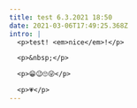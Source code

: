 ```yaml
---
title: test 6.3.2021 18:50
date: 2021-03-06T17:49:25.368Z
intro: |
  <p>test! <em>nice</em>!</p>

  <p>&nbsp;</p>

  <p>😁😉🙄😜</p>

  <p>💗</p>
---
```

